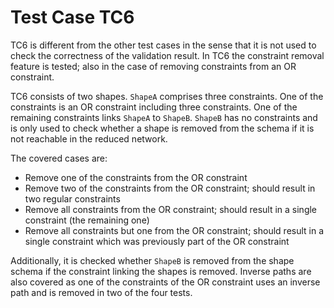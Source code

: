 # Test Case TC6

TC6 is different from the other test cases in the sense that it is not used to check the correctness of the validation result.
In TC6 the constraint removal feature is tested; also in the case of removing constraints from an OR constraint.

TC6 consists of two shapes. `ShapeA` comprises three constraints.
One of the constraints is an OR constraint including three constraints.
One of the remaining constraints links `ShapeA` to `ShapeB`.
`ShapeB` has no constraints and is only used to check whether a shape is removed from the schema if it is not reachable in the reduced network.

The covered cases are:
- Remove one of the constraints from the OR constraint
- Remove two of the constraints from the OR constraint; should result in two regular constraints
- Remove all constraints from the OR constraint; should result in a single constraint (the remaining one)
- Remove all constraints but one from the OR constraint; should result in a single constraint which was previously part of the OR constraint

Additionally, it is checked whether `ShapeB` is removed from the shape schema if the constraint linking the shapes is removed.
Inverse paths are also covered as one of the constraints of the OR constraint uses an inverse path and is removed in two of the four tests.